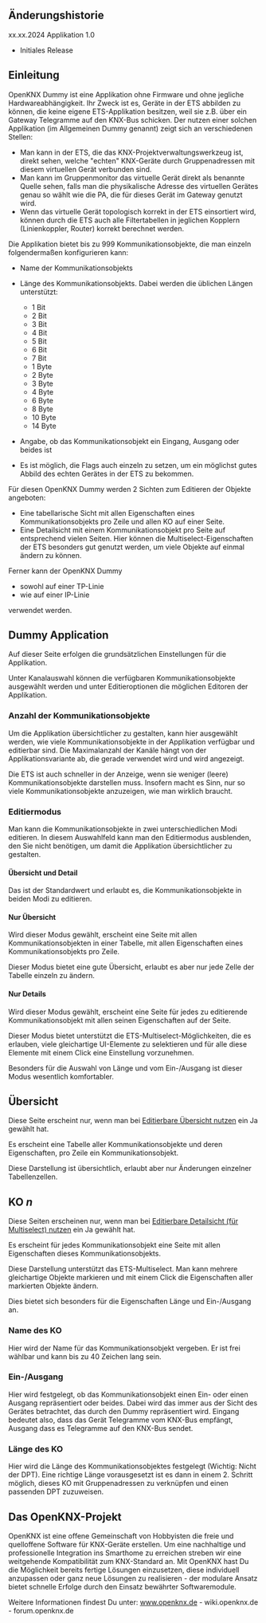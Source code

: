 ## **Änderungshistorie**

xx.xx.2024 Applikation 1.0

* Initiales Release

## **Einleitung**

OpenKNX Dummy ist eine Applikation ohne Firmware und ohne jegliche Hardwareabhängigkeit. Ihr Zweck ist es, Geräte in der ETS abbilden zu können, die keine eigene ETS-Applikation besitzen, weil sie z.B. über ein Gateway Telegramme auf den KNX-Bus schicken. Der nutzen einer solchen Applikation (im Allgemeinen Dummy genannt) zeigt sich an verschiedenen Stellen:

* Man kann in der ETS, die das KNX-Projektverwaltungswerkzeug ist, direkt sehen, welche "echten" KNX-Geräte durch Gruppenadressen mit diesem virtuellen Gerät verbunden sind.
* Man kann im Gruppenmonitor das virtuelle Gerät direkt als benannte Quelle sehen, falls man die physikalische Adresse des virtuellen Gerätes genau so wählt wie die PA, die für dieses Gerät im Gateway genutzt wird.
* Wenn das virtuelle Gerät topologisch korrekt in der ETS einsortiert wird, können durch die ETS auch alle Filtertabellen in jeglichen Kopplern (Linienkoppler, Router) korrekt berechnet werden.

Die Applikation bietet bis zu 999 Kommunikationsobjekte, die man einzeln folgendermaßen konfigurieren kann:

* Name der Kommunikationsobjekts
* Länge des Kommunikationsobjekts. Dabei werden die üblichen Längen unterstützt:

  * 1 Bit
  * 2 Bit
  * 3 Bit
  * 4 Bit
  * 5 Bit
  * 6 Bit
  * 7 Bit
  * 1 Byte
  * 2 Byte
  * 3 Byte
  * 4 Byte
  * 6 Byte
  * 8 Byte
  * 10 Byte
  * 14 Byte

* Angabe, ob das Kommunikationsobjekt ein Eingang, Ausgang oder beides ist 
* Es ist möglich, die Flags auch einzeln zu setzen, um ein möglichst gutes Abbild des echten Gerätes in der ETS zu bekommen.

Für diesen OpenKNX Dummy werden 2 Sichten zum Editieren der Objekte angeboten:

* Eine tabellarische Sicht mit allen Eigenschaften eines Kommunikationsobjekts pro Zeile und allen KO auf einer Seite. 
* Eine Detailsicht mit einem Kommunikationsobjekt pro Seite auf entsprechend vielen Seiten. Hier können die Multiselect-Eigenschaften der ETS besonders gut genutzt werden, um viele Objekte auf einmal ändern zu können.

Ferner kann der OpenKNX Dummy 

* sowohl auf einer TP-Linie
* wie auf einer IP-Linie

verwendet werden.

## **Dummy Application**

Auf dieser Seite erfolgen die grundsätzlichen Einstellungen für die Applikation. 

Unter Kanalauswahl können die verfügbaren Kommunikationsobjekte ausgewählt werden und unter Editieroptionen die möglichen Editoren der Applikation.

<!-- DOC -->
### **Anzahl der Kommunikationsobjekte**

Um die Applikation übersichtlicher zu gestalten, kann hier ausgewählt werden, wie viele Kommunikationsobjekte in der Applikation verfügbar und editierbar sind. Die Maximalanzahl der Kanäle hängt von der Applikationsvariante ab, die gerade verwendet wird und wird angezeigt.

Die ETS ist auch schneller in der Anzeige, wenn sie weniger (leere) Kommunikationsobjekte darstellen muss. Insofern macht es Sinn, nur so viele Kommunikationsobjekte anzuzeigen, wie man wirklich braucht.

<!-- DOC -->
### **Editiermodus**

Man kann die Kommunikationsobjekte in zwei unterschiedlichen Modi editieren. In diesem Auswahlfeld kann man den Editiermodus ausblenden, den Sie nicht benötigen, um damit die Applikation übersichtlicher zu gestalten.

#### **Übersicht und Detail**

Das ist der Standardwert und erlaubt es, die Kommunikationsobjekte in beiden Modi zu editieren.

#### **Nur Übersicht**

Wird dieser Modus gewählt, erscheint eine Seite mit allen Kommunikationsobjekten in einer Tabelle, mit allen Eigenschaften eines Kommunikationsobjekts pro Zeile.

Dieser Modus bietet eine gute Übersicht, erlaubt es aber nur jede Zelle der Tabelle einzeln zu ändern.

#### **Nur Details**

Wird dieser Modus gewählt, erscheint eine Seite für jedes zu editierende Kommunikationsobjekt mit allen seinen Eigenschaften auf der Seite.

Dieser Modus bietet unterstützt die ETS-Multiselect-Möglichkeiten, die es erlauben, viele gleichartige UI-Elemente zu selektieren und für alle diese Elemente mit einem Click eine Einstellung vorzunehmen.

Besonders für die Auswahl von Länge und vom Ein-/Ausgang ist dieser Modus wesentlich komfortabler.

<!-- DOC -->
## Übersicht

<!-- DOC Skip="1" -->
Diese Seite erscheint nur, wenn man bei  [Editierbare Übersicht nutzen](#editierbare-übersicht-nutzen) ein Ja gewählt hat.

Es erscheint eine Tabelle aller Kommunikationsobjekte und deren Eigenschaften, pro Zeile ein Kommunikationsobjekt.

Diese Darstellung ist übersichtlich, erlaubt aber nur Änderungen einzelner Tabellenzellen.


<!-- DOC -->
## **KO *n***

<!-- DOC Skip="1" -->
Diese Seiten erscheinen nur, wenn man bei  [Editierbare Detailsicht (für Multiselect) nutzen](#editierbare-detailsicht-für-multiselect-nutzen) ein Ja gewählt hat.

Es erscheint für jedes Kommunikationsobjekt eine Seite mit allen Eigenschaften dieses Kommunikationsobjekts. 

Diese Darstellung unterstützt das ETS-Multiselect. Man kann mehrere gleichartige Objekte markieren und mit einem Click die Eigenschaften aller markierten Objekte ändern. 

Dies bietet sich besonders für die Eigenschaften Länge und Ein-/Ausgang an.

<!-- DOC -->
### **Name des KO**

Hier wird der Name für das Kommunikationsobjekt vergeben. Er ist frei wählbar und kann bis zu 40 Zeichen lang sein.

<!-- DOC -->
### **Ein-/Ausgang**

Hier wird festgelegt, ob das Kommunikationsobjekt einen Ein- oder einen Ausgang repräsentiert oder beides. Dabei wird das immer aus der Sicht des Gerätes betrachtet, das durch den Dummy repräsentiert wird. Eingang bedeutet also, dass das Gerät Telegramme vom KNX-Bus empfängt, Ausgang dass es Telegramme auf den KNX-Bus sendet.

<!-- DOC -->
### **Länge des KO**

Hier wird die Länge des Kommunikationsobjektes festgelegt (Wichtig: Nicht der DPT). Eine richtige Länge vorausgesetzt ist es dann in einem 2. Schritt möglich, dieses KO mit Gruppenadressen zu verknüpfen und einen passenden DPT zuzuweisen.

<!-- DOC HelpContext="OpenKNX" -->
## Das OpenKNX-Projekt

OpenKNX ist eine offene Gemeinschaft von Hobbyisten die freie und quelloffene Software für KNX-Geräte erstellen. Um eine nachhaltige und professionelle Integration ins Smarthome zu erreichen streben wir eine weitgehende Kompatibilität zum KNX-Standard an. Mit OpenKNX hast Du die Möglichkeit bereits fertige Lösungen einzusetzen, diese individuell anzupassen oder ganz neue Lösungen zu realisieren - der modulare Ansatz bietet schnelle Erfolge durch den Einsatz bewährter Softwaremodule.

Weitere Informationen findest Du unter: www.openknx.de - wiki.openknx.de - forum.openknx.de